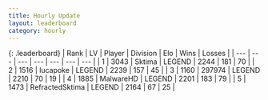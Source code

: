 ```yaml
---
title: Hourly Update
layout: leaderboard
category: hourly
---
```


{: .leaderboard}
| Rank | LV | Player | Division | Elo | Wins | Losses |
| --- | --- | --- | --- | --- | --- | --- |
| <span data-change="0">1</span> | 3043 | <span title="ID: 353063">Sktima</span> | LEGEND | <span data-change="0">2244</span> | <span data-change="0">181</span> | <span data-change="0">70</span> |
| <span data-change="0">2</span> | 1516 | <span title="ID: 41925">lucapoke</span> | LEGEND | <span data-change="0">2239</span> | <span data-change="0">157</span> | <span data-change="0">45</span> |
| <span data-change="1">3</span> | 1160 | <span title="ID: 544038">297974</span> | LEGEND | <span data-change="0">2210</span> | <span data-change="0">70</span> | <span data-change="0">19</span> |
| <span data-change="-1">4</span> | 1885 | <span title="ID: 261794">MalwareHD</span> | LEGEND | <span data-change="-13">2201</span> | <span data-change="0">183</span> | <span data-change="1">79</span> |
| <span data-change="0">5</span> | 1473 | <span title="ID: 402846">RefractedSktima</span> | LEGEND | <span data-change="0">2164</span> | <span data-change="0">67</span> | <span data-change="0">25</span> |